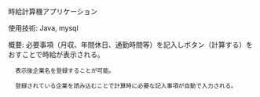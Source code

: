 時給計算機アプリケーション

使用技術: Java, mysql

概要: 必要事項（月収、年間休日、通勤時間等）を記入しボタン（計算する）をおすことで時給が表示される。

      表示後企業名を登録することが可能。
      
      登録されている企業を読み込むことで計算時に必要な記入事項が自動で入力される。
